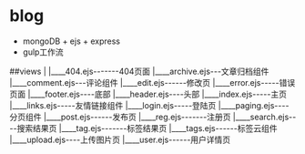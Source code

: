 # blog
* mongoDB + ejs + express
* gulp工作流

##views
   |
   |____404.ejs-------404页面
   |____archive.ejs---文章归档组件
   |____comment.ejs---评论组件
   |____edit.ejs------修改页
   |____error.ejs-----错误页面
   |____footer.ejs----底部
   |____header.ejs----头部
   |____index.ejs-----主页
   |____links.ejs-----友情链接组件
   |____login.ejs-----登陆页
   |____paging.ejs----分页组件
   |____post.ejs------发布页
   |____reg.ejs-------注册页
   |____search.ejs----搜索结果页
   |____tag.ejs-------标签结果页
   |____tags.ejs------标签云组件
   |____upload.ejs----上传图片页
   |____user.ejs------用户详情页